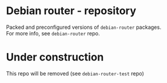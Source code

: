 # Debian router - repository
Packed and preconfigured versions of `debian-router` packages.  
For more info, see `debian-router` repo.

# Under construction
This repo will be removed (see `debian-router-test` repo)
